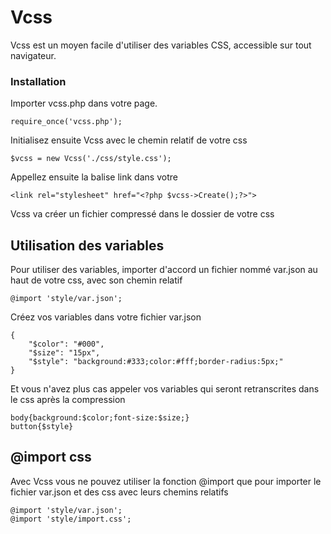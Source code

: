 # Vcss

Vcss est un moyen facile d'utiliser des variables CSS, accessible sur tout navigateur.

### Installation

Importer vcss.php dans votre page.

```
require_once('vcss.php');
```

Initialisez ensuite Vcss avec le chemin relatif de votre css

```
$vcss = new Vcss('./css/style.css');
```

Appellez ensuite la balise link dans votre <head>

```
<link rel="stylesheet" href="<?php $vcss->Create();?>">
```

Vcss va créer un fichier compressé dans le dossier de votre css


## Utilisation des variables

Pour utiliser des variables, importer d'accord un fichier nommé var.json au haut de votre css, avec son chemin relatif

```
@import 'style/var.json';
```

Créez vos variables dans votre fichier var.json

```
{
    "$color": "#000",
    "$size": "15px",
    "$style": "background:#333;color:#fff;border-radius:5px;"
}
```

Et vous n'avez plus cas appeler vos variables qui seront retranscrites dans le css après la compression

```
body{background:$color;font-size:$size;}
button{$style}
```

## @import css

Avec Vcss vous ne pouvez utiliser la fonction @import que pour importer le fichier var.json et des css avec leurs chemins relatifs

```
@import 'style/var.json';
@import 'style/import.css';
```

